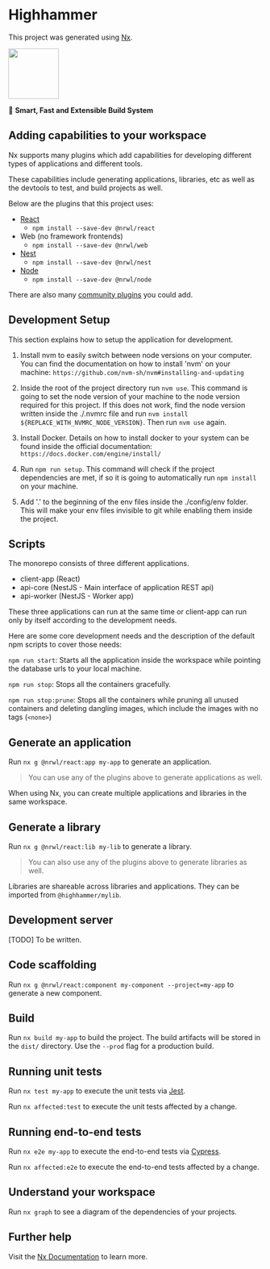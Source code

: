 

# Highhammer

This project was generated using [Nx](https://nx.dev).

<p><img src="https://raw.githubusercontent.com/nrwl/nx/master/images/nx-logo.png" width="100"></p>

🔎 **Smart, Fast and Extensible Build System**

## Adding capabilities to your workspace

Nx supports many plugins which add capabilities for developing different types of applications and different tools.

These capabilities include generating applications, libraries, etc as well as the devtools to test, and build projects as well.

Below are the plugins that this project uses:

- [React](https://reactjs.org)
  - `npm install --save-dev @nrwl/react`
- Web (no framework frontends)
  - `npm install --save-dev @nrwl/web`
- [Nest](https://nestjs.com)
  - `npm install --save-dev @nrwl/nest`
- [Node](https://nodejs.org)
  - `npm install --save-dev @nrwl/node`

There are also many [community plugins](https://nx.dev/community) you could add.

## Development Setup

This section explains how to setup the application for development.

1. Install nvm to easily switch between node versions on your computer. You can find the documentation on how to install 'nvm' on your machine: `https://github.com/nvm-sh/nvm#installing-and-updating`

2. Inside the root of the project directory run `nvm use`. This command is going to set the node version of your machine to the node version required for this project. If this does not work, find the node version written inside the ./.nvmrc file and run `nvm install ${REPLACE_WITH_NVMRC_NODE_VERSION}`. Then run `nvm use` again.

3. Install Docker. Details on how to install docker to your system can be found inside the official documentation: `https://docs.docker.com/engine/install/`

4. Run `npm run setup`. This command will check if the project dependencies are met, if so it is going to automatically run `npm install` on your machine.

5. Add '.' to the beginning of the env files inside the ./config/env folder. This will make your env files invisible to git while enabling them inside the project.

## Scripts

The monorepo consists of three different applications.

- client-app (React)
- api-core (NestJS - Main interface of application REST api)
- api-worker (NestJS - Worker app)

These three applications can run at the same time or client-app can run only by itself according to the development needs.

Here are some core development needs and the description of the default npm scripts to cover those needs:

`npm run start`: Starts all the application inside the workspace while pointing the database urls to your local machine.

`npm run stop`: Stops all the containers gracefully.

`npm run stop:prune`: Stops all the containers while pruning all unused containers and deleting dangling images, which include the images with no tags (`<none>`)

## Generate an application

Run `nx g @nrwl/react:app my-app` to generate an application.

> You can use any of the plugins above to generate applications as well.

When using Nx, you can create multiple applications and libraries in the same workspace.

## Generate a library

Run `nx g @nrwl/react:lib my-lib` to generate a library.

> You can also use any of the plugins above to generate libraries as well.

Libraries are shareable across libraries and applications. They can be imported from `@highhammer/mylib`.

## Development server

[TODO] To be written.

## Code scaffolding

Run `nx g @nrwl/react:component my-component --project=my-app` to generate a new component.

## Build

Run `nx build my-app` to build the project. The build artifacts will be stored in the `dist/` directory. Use the `--prod` flag for a production build.

## Running unit tests

Run `nx test my-app` to execute the unit tests via [Jest](https://jestjs.io).

Run `nx affected:test` to execute the unit tests affected by a change.

## Running end-to-end tests

Run `nx e2e my-app` to execute the end-to-end tests via [Cypress](https://www.cypress.io).

Run `nx affected:e2e` to execute the end-to-end tests affected by a change.

## Understand your workspace

Run `nx graph` to see a diagram of the dependencies of your projects.

## Further help

Visit the [Nx Documentation](https://nx.dev) to learn more.
